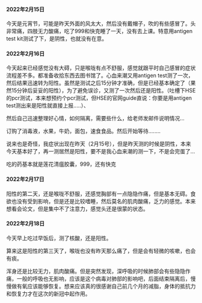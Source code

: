 #### 2022年2月15日

今天是元宵节，可能是昨天外面的风太大，然后没有戴帽子，吹的有些感冒了。头非常痛，四肢无力酸痛，吃了999和快克睡了一天，没有去上课。特意用antigen test kit测试了下，是阴性，也就没有在意。

#### 2022年2月16日

今天起来已经感觉没有大碍，只是喉咙有点不舒服，感觉就跟平时自己感冒的症状流程差不多。都准备收拾东西去图书馆了。心血来潮又用antigen test测了一次，然后结果迅速转为阳性。虽然是测试之后15分钟才准确，但是已经基本确定了（果然15分钟后妥妥的阳性），为了避免误诊，又测了一次然后还是阳性。（吐槽下HSE的pcr测试，本来想预约个pcr测试，但HSE的官网guide直说：你要是用antigen test测出来是阳性就直接上报.....）、

然后自己迅速整理好心情，如何隔离，需要些什么，给老师发邮件说明情况...

订购了消毒液，水果，牛奶，面包，速食食品。然后开始等待........

说来也是奇怪，我症状出现在昨天（2月15号），但是昨天测的时候是阴性，本来今天基本好了，再一测居然是阳性，要不是我心血来潮的测一下，不是会完蛋了...

吃的药基本就是莲花清瘟胶囊，999，还有快克

#### 2022年2月17日

阳性的第二天，还是喉咙不舒服，还感觉胸部有一点隐隐作痛，但是基本无碍。食欲也没有受到影响，但是还是比较嗜睡，然后莫名的肌肉酸痛，乏力的感觉。本来想看会论文，但是集中不了注意力，感觉头还是很蒙的状态。

#### 2022年2月18日

今天早上吃过早饭后，测了核酸，还是阳性。

算来这是阳性的第三天了，喉咙也没有昨天那么痛了，但是会有轻微的咳嗽，也会有痰。

浑身还是比较无力，肌肉酸痛。但是突然发现，深呼吸的时候肺部会有些隐隐作痛，一般的呼吸也无影响，应该是这个病毒对肺部的影响吧，后面结束隔离后，慢慢做有氧应该能够恢复。想来应该真的很感谢自己前几个月的减脂，身体的抵抗力和恢复力才在这次的新冠中起作用。